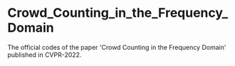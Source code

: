 # Crowd_Counting_in_the_Frequency_Domain
The official codes of the paper 'Crowd Counting in the Frequency Domain' published in CVPR-2022. 
